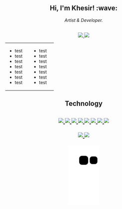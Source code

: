 <!--a -->
<h2 align = "center"> Hi, I'm Khesir! :wave: </h2>
<i> <p align="center">Artist & Developer.</p> </i>
<!--a -->
<br/>
<div align = "center">
    <a href = "https://twitter.com/khesirr" target = "_blank">
            <img src="https://img.shields.io/badge/Twitter-1DA1F2?style=for-the-badge&logo=twitter&logoColor=white">
    </a>
    <a href = "https://www.instagram.com/khesir_/" target = "_blank">
            <img src="https://img.shields.io/badge/Instagram-E4405F?style=for-the-badge&logo=instagram&logoColor=white">
    </a>
</div>

<div>
    <table align="center">
        <!--about me -->
<tr>
<td valign = "top" width = "40%"> 

- test
- test
- test
- test
- test
- test
- test

</td>
<td valign = "top" width = "40%"> 

- test
- test
- test
- test
- test
- test
- test

</td>
</tr>
</table>
</div>

<!--Languages -->
<h2 align = "center">Technology<h2>
    <p align="center">
        <a href= "" ><img src = "	https://img.shields.io/badge/HTML5-E34F26?style=for-the-badge&logo=html5&logoColor=white" >
        <a href= "" ><img src = "https://img.shields.io/badge/CSS3-1572B6?style=for-the-badge&logo=css3&logoColor=white" >
        <a href= "" ><img src = "https://img.shields.io/badge/JavaScript-F7DF1E?style=for-the-badge&logo=javascript&logoColor=black" >
        <a href= "" ><img src = "https://img.shields.io/badge/PHP-777BB4?style=for-the-badge&logo=php&logoColor=white" >
        <a href= "" ><img src = "https://img.shields.io/badge/C%2B%2B-00599C?style=for-the-badge&logo=c%2B%2B&logoColor=white" >
        <a href= "" ><img src = "	https://img.shields.io/badge/C%23-239120?style=for-the-badge&logo=c-sharp&logoColor=white" >
        <a href= "" ><img src = "https://img.shields.io/badge/Python-3776AB?style=for-the-badge&logo=python&logoColor=white" >
         <a href= "" ><img src = "https://img.shields.io/badge/Java-ED8B00?style=for-the-badge&logo=java&logoColor=white">
    </p>
<!--Github Stats-->
<p align="center">
  
  <img width="400px" src="https://github-readme-stats.vercel.app/api?username=khesir&count_private=true&show_icons=true&theme=material-palenight&hide_border=true&bg_color=1F222E" />
  
  <img width="400px" src="https://github-readme-streak-stats.herokuapp.com?user=khesir&theme=material-palenight&hide_border=true&fire=C77800&ring=7C2AE8&background=1F222E" />
  
</p>
<!--Github Snek-->
<div align="center"> <img src="https://raw.githubusercontent.com/muhiqsimui/muhiqsimui/output/github-contribution-grid-snake.svg" /></div>